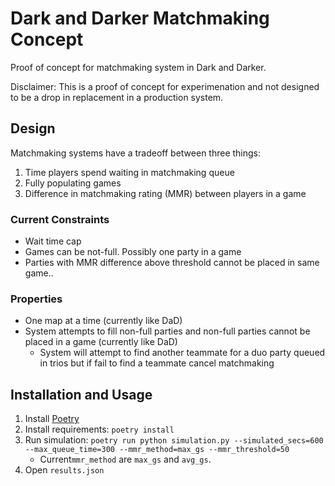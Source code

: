 # Dark and Darker Matchmaking Concept

Proof of concept for matchmaking system in Dark and Darker.

Disclaimer: This is a proof of concept for experimenation and not designed to be a drop in replacement in a production system.

## Design
Matchmaking systems have a tradeoff between three things:
1. Time players spend waiting in matchmaking queue
2. Fully populating games
3. Difference in matchmaking rating (MMR) between players in a game

### Current Constraints
* Wait time cap
* Games can be not-full. Possibly one party in a game
* Parties with MMR difference above threshold cannot be placed in same game..

### Properties
* One map at a time (currently like DaD)
* System attempts to fill non-full parties and non-full parties cannot be placed in a game (currently like DaD)
    * System will attempt to find another teammate for a duo party queued in trios but if fail to find a teammate cancel matchmaking

## Installation and Usage
1. Install [Poetry](https://python-poetry.org/docs/#installation)
2. Install requirements: `poetry install`
3. Run simulation: `poetry run python simulation.py --simulated_secs=600 --max_queue_time=300 --mmr_method=max_gs --mmr_threshold=50`
    * Current`mmr_method` are `max_gs` and `avg_gs`.
4. Open `results.json`

